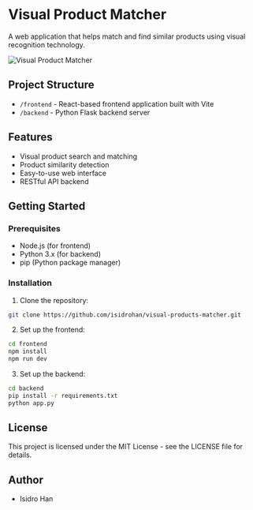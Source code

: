 # Visual Product Matcher

A web application that helps match and find similar products using visual recognition technology.

![Visual Product Matcher](frontend/public/visual-matcher.png)

## Project Structure

- `/frontend` - React-based frontend application built with Vite
- `/backend` - Python Flask backend server

## Features

- Visual product search and matching
- Product similarity detection
- Easy-to-use web interface
- RESTful API backend

## Getting Started

### Prerequisites

- Node.js (for frontend)
- Python 3.x (for backend)
- pip (Python package manager)

### Installation

1. Clone the repository:
```bash
git clone https://github.com/isidrohan/visual-products-matcher.git
```

2. Set up the frontend:
```bash
cd frontend
npm install
npm run dev
```

3. Set up the backend:
```bash
cd backend
pip install -r requirements.txt
python app.py
```

## License

This project is licensed under the MIT License - see the LICENSE file for details.

## Author

- Isidro Han